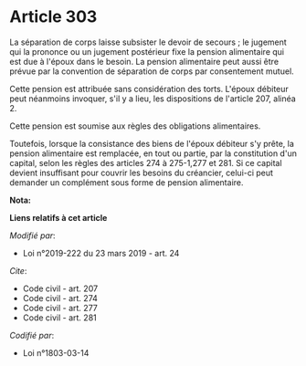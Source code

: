 # Article 303

La séparation de corps laisse subsister le devoir de secours ; le jugement qui la prononce ou un jugement postérieur fixe la
pension alimentaire qui est due à l'époux dans le besoin. La pension alimentaire peut aussi être prévue par la convention de
séparation de corps par consentement mutuel.

Cette pension est attribuée sans considération des torts. L'époux débiteur peut néanmoins invoquer, s'il y a lieu, les
dispositions de l'article 207, alinéa 2.

Cette pension est soumise aux règles des obligations alimentaires.

Toutefois, lorsque la consistance des biens de l'époux débiteur s'y prête, la pension alimentaire est remplacée, en tout ou
partie, par la constitution d'un capital, selon les règles des articles 274 à 275-1,277 et 281. Si ce capital devient
insuffisant pour couvrir les besoins du créancier, celui-ci peut demander un complément sous forme de pension alimentaire.

**Nota:**



**Liens relatifs à cet article**

_Modifié par_:

  - Loi n°2019-222 du 23 mars 2019 - art. 24

_Cite_:

  - Code civil - art. 207
  - Code civil - art. 274
  - Code civil - art. 277
  - Code civil - art. 281

_Codifié par_:

  - Loi n°1803-03-14
